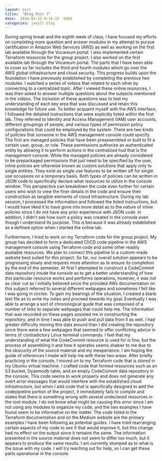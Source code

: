 ```yaml
---
layout: post
title:  "Blog Post 7"
date:  2020-03-25 0:10:25 -0800
categories: jekyll blog
---
```

During spring break and the eighth week of class, I have focused my efforts on completing more question and answer modules in my attempt to pursue certification in Amazon Web Services (AWS) as well as working on the first lab available through the Vocareum portal. I also implemented certain Terraform resources for the group project. I also worked on the first available lab through the Vocareum portal. The parts that I have been able to cover so far includes the third and fourth modules which go over the AWS global infrastructure and cloud security. This progress builds upon the foundation I have previously established by completing the previous two modules. I watched a series of videos that related to each other by connecting to a centralized topic. After I viewed these online resources, I was then asked to answer multiple questions about the subjects mentioned in the videos. The inclusion of these questions was to test my understanding of each key area that was discussed and retain this knowledge for future use. To better acquaint myself with the AWS interface, I followed the detailed instructions that were explicitly listed within the first lab. They referred to Identity and Access Management (IAM) user accounts, different groupings of people, and various types of permission policy configurations that could be employed by the system. There are two kinds of policies that someone in the AWS management console could specify. The first are managed policies that have been preassembled or built to fit a certain user, group, or role. These permissions authorize an authenticated entity by allowing it to perform actions in the centralized hud that is the management console. While the managed policies are already considered to be prepackaged permissions that just need to be specified by the user, inline policies are otherwise known as custom solutions that apply only to single entities. They exist as single use features to be written off for single use occasions on a temporary basis. Both types of policies can be written in JSON code to specifically declare what resources to utilize in the console window. This perspective can breakdown the code even further for certain users who wish to view the finer details in the code and ensure their construction as tangible elements of cloud infrastructure. During my lab session, I processed the information and followed the listed instructions, but I would have liked it to have gone into more detail as to the nature of inline policies since I do not have any prior experience with JSON code. In addition, I didn't see how such a policy was created in the console even though I understand its purpose. This is because it was already established as a defined option when I started the online lab. 

Furthermore, I tried to work on my Terraform code for the group project. My group has decided to form a dedicated CI\CD code pipeline in the AWS management console using Terraform code and some other readily available resources. We plan to connect this pipeline to a custom-made website best suited for this project. So far, our overall solution appears to be progressing slowly and requires more attention as to ensure its completion by the end of the semester. At first I attempted to construct a CodeCommit data repository inside the console as to get a better understanding of how this particular resource works and performs operations, however, it was not as clear cut as I initially believed since the provided AWs documentation on this subject referred to several different webpages and sometimes I felt like I was going in circles. To gain my bearings of the situation, I created a blank text file as to write my notes and proceed towards my goal. Eventually I was able to arrange a sort of chronological guide that was composed of a number of links to separate webpages that could help me. The information that was recorded on these pages assisted me in constructing the repository, and in time I was able to push and pull data from it as well. I had greater difficulty moving this data around than I did creating the repository since there were a few webpages that seemed to offer conflicting advice in terms of contradictory Linux terminal commands. I feel that my understanding of what the CodeCommit resource is used for is fine, but the process of assembling it and how it operates seems shakier to me due to the obscurity of the source material and my inexperience. I am hoping the guide of references I made will help me with these two areas. After briefly practicing in the console, I moved on to my Terraform code that is stored in my Ubuntu virtual machine. I crafted code that formed resources such as an S3 bucket, Dyanmodb table, and an empty CodeCommit data repository in the console. This code seems to work properly and does not generate any overt error messages that would interfere with the established cloud infrastructure, but when I add code that is specifically designed to add the codepipeline portion of the project, it immediately fails to compile and states that there is something wrong with several undeclared resources in the root module. I do not know what might be causing this error since I am not using any modules to organize my code, and the two examples I have found seem to be informative on the matter. The code listed in the Terraform documentation and on the Medium website are the primary examples I have been following as potential guides. I have tried rearranging certain aspects of my code to see if that would improve it, but this change had no effect on the output since it remains the same. The information presented in the source material does not seem to differ too much, but it appears to produce the same results. I am currently stumped as to what is the issue with my code. I will try reaching out for help, so I can get these parts operational in the console. 


